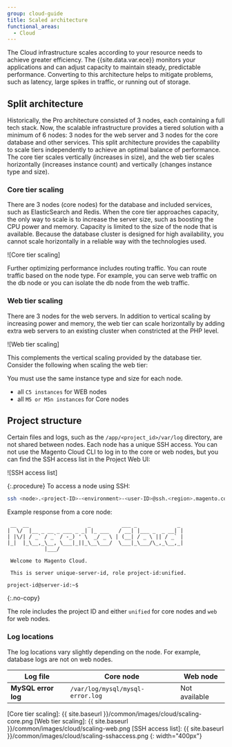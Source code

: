 ```yaml
---
group: cloud-guide
title: Scaled architecture
functional_areas:
  - Cloud
---
```


The Cloud infrastructure scales according to your resource needs to achieve greater efficiency. The {{site.data.var.ece}} monitors your applications and can adjust capacity to maintain steady, predictable performance. Converting to this architecture helps to mitigate problems, such as latency, large spikes in traffic, or running out of storage.

## Split architecture

Historically, the Pro architecture consisted of 3 nodes, each containing a full tech stack. Now, the scalable infrastructure provides a tiered solution with a minimum of 6 nodes: 3 nodes for the web server and 3 nodes for the core database and other services. This split architecture provides the capability to scale tiers independently to achieve an optimal balance of performance. The core tier scales vertically (increases in size), and the web tier scales horizontally (increases instance count) and vertically (changes instance type and size).

### Core tier scaling

There are 3 nodes (core nodes) for the database and included services, such as ElasticSearch and Redis. When the core tier approaches capacity, the only way to scale is to increase the server size, such as boosting the CPU power and memory. Capacity is limited to the size of the node that is available. Because the database cluster is designed for high availability, you cannot scale horizontally in a reliable way with the technologies used.

![Core tier scaling]

Further optimizing performance includes routing traffic. You can route traffic based on the node type. For example, you can serve web traffic on the db node or you can isolate the db node from the web traffic.

### Web tier scaling

There are 3 nodes for the web servers. In addition to vertical scaling by increasing power and memory, the web tier can scale horizontally by adding extra web servers to an existing cluster when constricted at the PHP level.

![Web tier scaling]

This complements the vertical scaling provided by the database tier. Consider the following when scaling the web tier:

You must use the same instance type and size for each node.

-  all `C5 instances` for WEB nodes
-  all `M5 or M5n instances` for Core nodes

## Project structure

Certain files and logs, such as the `/app/<project_id>/var/log` directory, are not shared between nodes. Each node has a unique SSH access. You can not use the Magento Cloud CLI to log in to the core or web nodes, but you can find the SSH access list in the Project Web UI:

![SSH access list]

{:.procedure}
To access a node using SSH:

```bash
ssh <node>.<project-ID>-<environment>-<user-ID>@ssh.<region>.magento.com
```

Example response from a core node:

```terminal
 __  __                   _          ___ _             _
|  \/  |__ _ __ _ ___ _ _| |_ ___   / __| |___ _  _ __| |
| |\/| / _` / _` / -_) ' \  _/ _ \ | (__| / _ \ || / _` |
|_|  |_\__,_\__, \___|_||_\__\___/  \___|_\___/\_,_\__,_|
            |___/

 Welcome to Magento Cloud.

 This is server unique-server-id, role project-id:unified.

project-id@server-id:~$
```
{:.no-copy}

The role includes the project ID and either `unified` for core nodes and `web` for web nodes.

### Log locations

The log locations vary slightly depending on the node. For example, database logs are not on web nodes.

Log file            | Core node                        | Web node
------------------- | -------------------------------- | --------
**MySQL error log** | `/var/log/mysql/mysql-error.log` | Not available

[Core tier scaling]: {{ site.baseurl }}/common/images/cloud/scaling-core.png
[Web tier scaling]: {{ site.baseurl }}/common/images/cloud/scaling-web.png
[SSH access list]: {{ site.baseurl }}/common/images/cloud/scaling-sshaccess.png
{: width="400px"}
